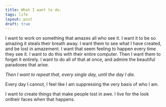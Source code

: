 ```yaml
---
title: What I want to do.
tags: life
layout: post
draft: true
---
```


I want to work on something that amazes all who see it.
I want it to be so amazing it steals their breath away.
I want them to see what I have created, and be lost in amazement.
I want that seem feeling to happen every time they see it.
I want to do this with their entire computer. Then I want them to forget it entirely.
I want to do all of that at once, and admire the beautiful paradoxes that arise.

_Then I want to repeat that, every single day, until the day I die._

Every day I cannot, I feel like I am suppressing the very basis of who I am.

I want to create things that make people lost in awe.
I live for the look ontheir faces when that happens.

